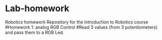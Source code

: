 # Lab-homework
Robotics homework
Repository for the Introduction to Robotics course
#Homework 1: analog RGB Control
#Read 3 values (from 3 potentiometers) and pass them to a RGB Led.
